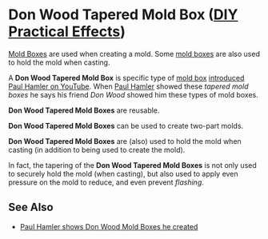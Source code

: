 # Don Wood Tapered Mold Box ([DIY Practical Effects](../../README.md))

[Mold Boxes](../mold-box/README.md) are used when creating a mold.
Some [mold boxes](../mold-box/README.md) are also used to hold the mold when casting.

A **Don Wood Tapered Mold Box** is specific type of [mold box](../mold-box/README.md) [introduced Paul Hamler on YouTube](https://youtu.be/sMf-q1K4XNM?t=920).
When [Paul Hamler](https://www.youtube.com/channel/UC3VmPL7Gq4bGEYVOZ9aGB5g) showed these _tapered mold boxes_ he says his friend _Don Wood_ showed him these types of mold boxes.

**Don Wood Tapered Mold Boxes** are reusable.

**Don Wood Tapered Mold Boxes** can be used to create two-part molds.

**Don Wood Tapered Mold Boxes** are (also) used to hold the mold when casting (in addition to being used to create the mold).

In fact, the tapering of the **Don Wood Tapered Mold Boxes** is not only used to securely hold the mold (when casting), but also used to apply even pressure on the mold to reduce, and even prevent _flashing_.

## See Also
* [Paul Hamler shows Don Wood Mold Boxes he created](https://youtu.be/sMf-q1K4XNM?t=920)

